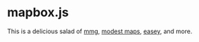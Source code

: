 # mapbox.js

This is a delicious salad of [mmg](https://github.com/mapbox/mmg), [modest maps](http://modestmaps.com/),
[easey](http://mapbox.com/easey/), and more.
